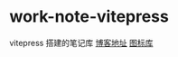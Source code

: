 # work-note-vitepress

vitepress 搭建的笔记库
[博客地址](https://fightingn.github.io/work-note-vitepress/)
[图标库](https://emojipedia.org/)
